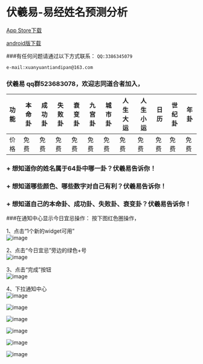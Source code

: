 # 伏羲易-易经姓名预测分析

[App Store下载](https://itunes.apple.com/cn/app/fu-xi-yi-yi-jing-xing-ming/id1099808769?mt=8)  
  
[android版下载](https://raw.githubusercontent.com/mengzhihoing/json/master/fuxiyi.apk)


###有任何问题请通过以下方式联系：
``
QQ:3386345079     
``

``
e-mail:xuanyuantiandipan@163.com      
``     


### 伏羲易 qq群523683078，欢迎志同道合者加入，






| 功能 | 本命卦 | 成功卦 | 失败卦 | 衰变卦 | 九宫卦 | 城市卦 | 人生大运 | 人生小运 | 日历 | 世纪卦 | 年卦 |
|:----| ----- | --- | --- | --- | --- | --- | --- | --- | --- | --- | --- |
| 价格 | 免费  | 免费 | 免费 | 免费 | 免费 | 免费 | 免费 | 免费 | 免费 | 免费 | 免费 | 免费 |



### + 想知道你的姓名属于64卦中哪一卦？伏羲易告诉你！    
### + 想知道哪些颜色、哪些数字对自己有利？伏羲易告诉你！   
### + 想知道自己的本命卦、成功卦、失败卦、衰变卦？伏羲易告诉你！
   
    
    
       
             
###在通知中心显示今日宜忌操作：
按下图红色圈操作，  

1、点击“1个新的widget可用”     
![image](https://raw.githubusercontent.com/mengzhihoing/json/master/e1.jpg)

2、点击“今日宜忌”旁边的绿色+号       
![image](https://raw.githubusercontent.com/mengzhihoing/json/master/e2.jpg)  

3、点击“完成”按钮       
![image](https://raw.githubusercontent.com/mengzhihoing/json/master/e3.jpg)  
   
4、下拉通知中心  
![image](https://raw.githubusercontent.com/mengzhihoing/json/master/4s.png)    



![image](https://raw.githubusercontent.com/mengzhihoing/json/master/1.png)



![image](https://raw.githubusercontent.com/mengzhihoing/json/master/2.png)   



![image](https://raw.githubusercontent.com/mengzhihoing/json/master/3.png)


![image](https://raw.githubusercontent.com/mengzhihoing/json/master/4.PNG)


![image](https://raw.githubusercontent.com/mengzhihoing/json/master/5.png)
